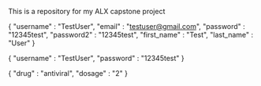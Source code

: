 This is a repository for my ALX capstone project

{
        "username" : "TestUser",
        "email" : "testuser@gmail.com",
        "password" : "12345test",
        "password2" : "12345test",
        "first_name" : "Test",
        "last_name" : "User"
}


{
        "username" : "TestUser",
        "password" : "12345test"
}

{
        "drug" : "antiviral",
        "dosage" : "2"
}